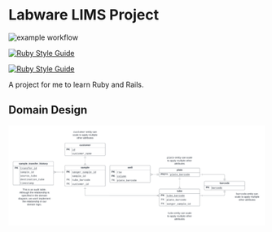 # Labware LIMS Project

![example workflow](https://github.com/dasunpubudumal/learning-ruby/actions/workflows/rubyonrails.yml/badge.svg)

[![Ruby Style Guide](https://img.shields.io/badge/code_style-rubocop-brightgreen.svg)](https://github.com/rubocop/rubocop)

[![Ruby Style Guide](https://img.shields.io/badge/code_style-community-brightgreen.svg)](https://rubystyle.guide)

A project for me to learn Ruby and Rails.

## Domain Design

![domain diagram](docs/readme/assets/ER.png)

